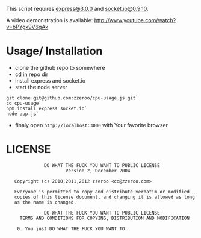 This script requires express@3.0.0 and socket.io@0.9.10.

A video demonstration is available: http://www.youtube.com/watch?v=bPYgx9V6qAk

# Usage/ Installation
- clone the github repo to somewhere
- cd in  repo dir
- install express and socket.io   
- start the node server   

```shell
git clone git@github.com:zzeroo/cpu-usage.js.git`
cd cpu-usage`
npm install express socket.io`
node app.js`
```

- finaly open `http://localhost:3000` with Your favorite browser


# LICENSE
```
              DO WHAT THE FUCK YOU WANT TO PUBLIC LICENSE
                      Version 2, December 2004

   Copyright (c) 2010,2011,2012 zzeroo <co@zzeroo.com>

   Everyone is permitted to copy and distribute verbatim or modified
   copies of this license document, and changing it is allowed as long
   as the name is changed.

              DO WHAT THE FUCK YOU WANT TO PUBLIC LICENSE
     TERMS AND CONDITIONS FOR COPYING, DISTRIBUTION AND MODIFICATION

    0. You just DO WHAT THE FUCK YOU WANT TO.
```

